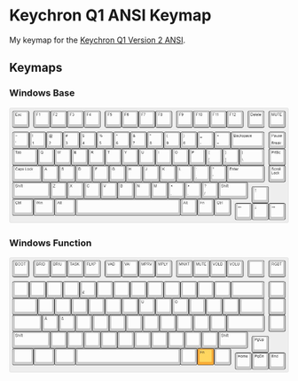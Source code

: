 # Keychron Q1 ANSI Keymap

My keymap for the [Keychron Q1 Version 2 ANSI](https://www.keychron.com/products/keychron-q1).


## Keymaps

### Windows Base

![](../assets/q1v2-layer2.jpg)

### Windows Function

![](../assets/q1v2-layer3.jpg)
